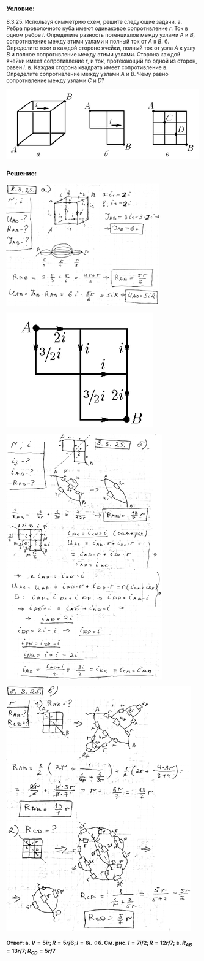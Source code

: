 ###  Условие:

$8.3.25.$ Используя симметрию схем, решите следующие задачи.
а. Ребра проволочного куба имеют одинаковое сопротивление $r$. Ток в одном ребре $i$. Определите разность потенциалов между узлами $A$ и $B$, сопротивление между этими узлами и полный ток от $A$ к $B$.
б. Определите токи в каждой стороне ячейки, полный ток от узла $A$ к узлу $B$ и полное сопротивление между этими узлами. Сторона каждой ячейки имеет сопротивление $r$, и ток, протекающий по одной из сторон, равен $i$. в. Каждая сторона квадрата имеет сопротивление
в. Определите сопротивление между узлами $A$ и $B$. Чему равно сопротивление между узлами $C$ и $D$?

![К задаче $8.3.25$|970x354, 80%](../../img/8.3.25/8.3.25.png)

###  Решение:

![|400x319, 67%](../../img/8.3.25/1.png)

![К ответу $8.3.25$|383x300, 35%](../../img/8.3.25/8.3.25s.png)

![|407x640, 67%](../../img/8.3.25/2.png)

![|482x640, 67%](../../img/8.3.25/3.png)

#### Ответ: а. $V=5ir;R=5r/6;I=6i.$ $\diamondsuit$б. См. рис. $I=7i/2;R=12r/7;$ в. $R_{AB}=13r/7;R_{CD}=5r/7$